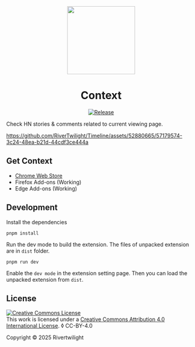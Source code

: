 <div align="center">

<a href="https://www.ygktool.com">
  <img width="180" src="./dist/icon/android-icon-192x192.png">
</a>

<h1 align="center">Context</h1>

[![Release](https://img.shields.io/github/release/rivertwilight/timeline.svg)](https://github.com/rivertwilight/timeline/releases)

</div>

Check HN stories & comments related to current viewing page.

https://github.com/RiverTwilight/Timeline/assets/52880665/57179574-3c24-48ea-b21d-44cdf3ce444a

## Get Context

- [Chrome Web Store](https://chrome.google.com/webstore/detail/timeline-x-history/fdmmhjkfeembndibfcpiaohjhlnafnpd?hl=en-US)
- Firefox Add-ons (Working)
- Edge Add-ons (Working)

## Development

Install the dependencies

```
pnpm install
```

Run the dev mode to build the extension. The files of unpacked extension are in `dist` folder.

```
pnpm run dev
```

Enable the `dev mode` in the extension setting page. Then you can load the unpacked extension from `dist`.

## License

<a rel="license" href="http://creativecommons.org/licenses/by/4.0/"><img alt="Creative Commons License" style="border-width:0" src="https://i.creativecommons.org/l/by/4.0/88x31.png" /></a><br />This work is licensed under a <a rel="license" href="http://creativecommons.org/licenses/by/4.0/">Creative Commons Attribution 4.0 International License</a>.
◊
CC-BY-4.0

Copyright © 2025 Rivertwilight
